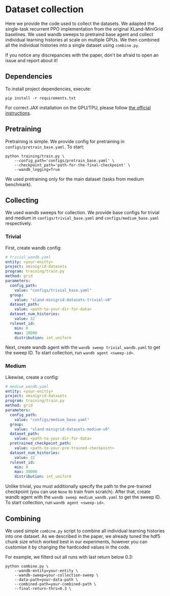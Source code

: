 # Dataset collection

Here we provide the code used to collect the datasets. We adapted the single-task recurrent PPO implementation from the original XLand-MiniGrid baselines. We used wandb sweeps to pretraind base agent and collect individual learning histories at scale on multiple GPUs. We then combined all the individual histories into a single dataset using `combine.py`.

If you notice any discrepancies with the paper, don't be afraid to open an issue and report about it! 

## Dependencies

To install project dependencies, execute:
```
pip install -r requirements.txt
```
For correct JAX installation on the GPU/TPU, please follow [the official instructions](https://jax.readthedocs.io/en/latest/installation.html).

## Pretraining

Pretraining is simple. We provide config for pretraining in `configs/pretrain_base.yaml`. To start:
```commandline
python training/train.py \
    --config_path='configs/pretrain_base.yaml' \
    --checkpoint_path='path-for-the-final-checkpoint' \
    --wandb_logging=True
```
We used pretraining only for the main dataset (tasks from medium benchmark).

## Collecting

We used wandb sweeps for collection. We provide base configs for trivial and medium in `configs/trivial_base.yaml` and `configs/medium_base.yaml` respectively.

### Trivial

First, create wandb config:
```yaml
# trivial_wandb.yaml
entity: <your-enitty>
project: xminigrid-datasets
program: training/train.py
method: grid
parameters:
  config_path:
    value: "configs/trivial_base.yaml"
  group:
    value: "xland-minigrid-datasets-trivial-v0"
  dataset_path:
    value: <path-to-your-dir-for-data>
  dataset_num_histories:
    value: 32
  ruleset_id:
    min: 0
    max: 10000
    distribution: int_uniform
```
Next, create wandb agent with the `wandb sweep trivial_wandb.yaml` to get the sweep ID. To start collection, run `wandb agent <sweep-id>`. 

### Medium

Likewise, create a config:
```yaml
# medium_wandb.yaml
entity: <your-enitty>
project: xminigrid-datasets
program: training/train.py
method: grid
parameters:
  config_path:
    value: "configs/medium_base.yaml"
  group:
    value: "xland-minigrid-datasets-medium-v0"
  dataset_path:
    value: <path-to-your-dir-for-data>
  pretrained_checkpoint_path:
    value: <path-to-your-pre-trained-checkpoint>
  dataset_num_histories:
    value: 32
  ruleset_id:
    min: 0
    max: 30000
    distribution: int_uniform
```
Unlike trivial, you must additionally specify the path to the pre-trained checkpoint (you can use `None` to train from scratch). After that, create wandb agent with the `wandb sweep medium_wandb.yaml` to get the sweep ID. To start collection, run `wandb agent <sweep-id>`.

## Combining

We used simple `combine.py` script to combine all individual learning histories into one dataset. As we described in the paper, we already tuned the hdf5 chunk size which worked best in our experiments, however you can customise it by changing the hardcoded values in the code.

For example, we filterd out all runs with last return below 0.3:
```commandline
python combine.py \
    --wandb-entity=your-entity \
    --wandb-sweep=your-collection-sweep \
    --data-path=your-data-path \
    --combined-path=your-combined-path \
    --final-return-thrs=0.3 \
```
